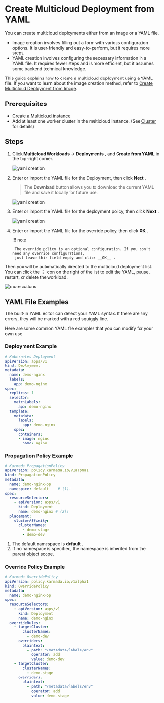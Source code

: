 # Create Multicloud Deployment from YAML

You can create multicloud deployments either from an image or a YAML file.

- Image creation involves filling out a form with various configuration options. It is user-friendly and easy-to-perform, 
  but it requires more steps.
- YAML creation involves configuring the necessary information in a YAML file. It requires fewer steps and is more efficient, 
  but it assumes some backend technical knowledge.

This guide explains how to create a multicloud deployment using a YAML file. If you want to learn about the image creation method, 
refer to [Create Multicloud Deployment from Image](deployment.md).

## Prerequisites

- [Create a Multicloud instance](../instance/add.md)
- Add at least one worker cluster in the multicloud instance. (See [Cluster](../cluster.md#_2) for details)

## Steps

1. Click __Multicloud Workloads__ -> __Deployments__ , and __Create from YAML__ in the top-right corner.

    ![yaml creation](https://docs.daocloud.io/daocloud-docs-images/docs/en/docs/kairship/images/deploy-create01.png)

2. Enter or import the YAML file for the Deployment, then click __Next__ .

    > The __Download__ button allows you to download the current YAML file and save it locally for future use.

    ![yaml creation](https://docs.daocloud.io/daocloud-docs-images/docs/en/docs/kairship/images/deploy-create02.png)

3. Enter or import the YAML file for the deployment policy, then click __Next__ .

    ![yaml creation](https://docs.daocloud.io/daocloud-docs-images/docs/en/docs/kairship/images/deploy-create03.png)

4. Enter or import the YAML file for the override policy, then click __OK__ .

    !!! note

        The override policy is an optional configuration. If you don't need any override configurations, 
        just leave this field empty and click __OK__ .

Then you will be automatically directed to the multicloud deployment list. You can click the __⋮__ icon on the right of the list 
to edit the YAML, pause, restart, or delete the workload.

![more actions](https://docs.daocloud.io/daocloud-docs-images/docs/en/docs/kairship/images/deploy-update01.png)

## YAML File Examples

The built-in YAML editor can detect your YAML syntax. If there are any errors, they will be marked with a red squiggly line.

Here are some common YAML file examples that you can modify for your own use.

### Deployment Example

```yaml
# Kubernetes Deployment
apiVersion: apps/v1
kind: Deployment
metadata:
  name: demo-nginx
  labels:
    app: demo-nginx
spec:
  replicas: 1
  selector:
    matchLabels:
      app: demo-nginx
  template:
    metadata:
      labels:
        app: demo-nginx
    spec:
      containers:
      - image: nginx
        name: nginx
```

### Propagation Policy Example

```yaml
# Karmada PropagationPolicy
apiVersion: policy.karmada.io/v1alpha1
kind: PropagationPolicy
metadata:
  name: demo-nginx-pp
  namespace: default    # (1)!
spec:
  resourceSelectors:
    - apiVersion: apps/v1
      kind: Deployment
      name: demo-nginx # (2)!
  placement:
    clusterAffinity:
      clusterNames:
        - demo-stage
        - demo-dev
```

1. The default namespace is __default__ .
2. If no namespace is specified, the namespace is inherited from the parent object scope.

### Override Policy Example

```yaml
# Karmada OverridePolicy
apiVersion: policy.karmada.io/v1alpha1
kind: OverridePolicy
metadata:
  name: demo-nginx-op
spec:
  resourceSelectors:
    - apiVersion: apps/v1
      kind: Deployment
      name: demo-nginx
  overrideRules:
    - targetCluster:
        clusterNames:
          - demo-dev
      overriders:
        plaintext:
          - path: "/metadata/labels/env"
            operator: add
            value: demo-dev
    - targetCluster:
        clusterNames:
          - demo-stage
      overriders:
        plaintext:
          - path: "/metadata/labels/env"
            operator: add
            value: demo-stage
```
